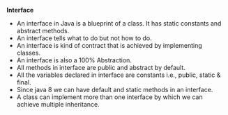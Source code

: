 **Interface**

* An interface in Java is a blueprint of a class. It has static constants and abstract methods.
* An interface tells what to do but not how to do.
* An interface is kind of contract that is achieved by implementing classes.
* An interface is also a 100% Abstraction.
* All methods in interface are public and abstract by default.
* All the variables declared in interface are constants i.e., public, static & final.
* Since java 8 we can have default and static methods in an interface.
* A class can implement more than one interface by which we can achieve multiple inheritance.